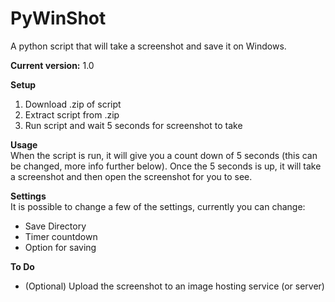 # PyWinShot
A python script that will take a screenshot and save it on Windows.

**Current version:** 1.0

**Setup**   
1. Download .zip of script  
2. Extract script from .zip   
3. Run script and wait 5 seconds for screenshot to take   

**Usage**   
When the script is run, it will give you a count down of 5 seconds (this can be changed, more info further below). Once the 5 seconds is up, it will take a screenshot and then open the screenshot for you to see.   

**Settings**   
It is possible to change a few of the settings, currently you can change: 
* Save Directory  
* Timer countdown   
* Option for saving   

**To Do**
* (Optional) Upload the screenshot to an image hosting service (or server)    
